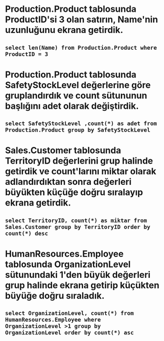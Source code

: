 # Production.Product tablosunda ProductID'si 3 olan satırın, Name'nin uzunluğunu ekrana getirdik.

## `select len(Name) from Production.Product where ProductID = 3 `

# Production.Product tablosunda SafetyStockLevel değerlerine göre gruplandırdık ve count sütununun başlığını adet olarak değiştirdik.

## `select SafetyStockLevel ,count(*) as adet from Production.Product group by SafetyStockLevel `

# Sales.Customer tablosunda TerritoryID değerlerini grup halinde getirdik ve count'larını miktar olarak adlandırdıktan sonra değerleri büyükten küçüğe doğru sıralayıp ekrana getirdik.

## `select TerritoryID, count(*) as miktar from Sales.Customer group by TerritoryID order by count(*) desc `

# HumanResources.Employee tablosunda OrganizationLevel sütunundaki 1'den büyük değerleri grup halinde ekrana getirip küçükten büyüğe doğru sıraladık.

## `select OrganizationLevel, count(*) from HumanResources.Employee where OrganizationLevel >1 group by OrganizationLevel order by count(*) asc `
